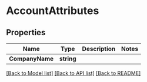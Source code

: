 # AccountAttributes

## Properties

Name | Type | Description | Notes
------------ | ------------- | ------------- | -------------
**CompanyName** | **string** |  | 

[[Back to Model list]](../README.md#documentation-for-models) [[Back to API list]](../README.md#documentation-for-api-endpoints) [[Back to README]](../README.md)


